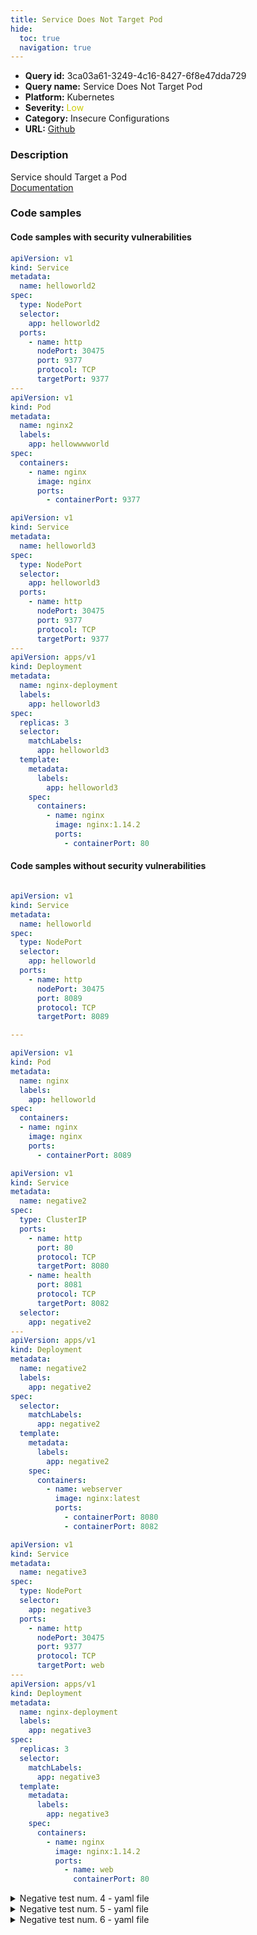 ```yaml
---
title: Service Does Not Target Pod
hide:
  toc: true
  navigation: true
---
```


<style>
  .highlight .hll {
    background-color: #ff171742;
  }
  .md-content {
    max-width: 1100px;
    margin: 0 auto;
  }
</style>

-   **Query id:** 3ca03a61-3249-4c16-8427-6f8e47dda729
-   **Query name:** Service Does Not Target Pod
-   **Platform:** Kubernetes
-   **Severity:** <span style="color:#CC0">Low</span>
-   **Category:** Insecure Configurations
-   **URL:** [Github](https://github.com/Checkmarx/kics/tree/master/assets/queries/k8s/service_does_not_target_pod)

### Description
Service should Target a Pod<br>
[Documentation](https://kubernetes.io/docs/concepts/services-networking/service/)

### Code samples
#### Code samples with security vulnerabilities
```yaml title="Positive test num. 1 - yaml file" hl_lines="7"
apiVersion: v1
kind: Service
metadata:
  name: helloworld2
spec:
  type: NodePort
  selector:
    app: helloworld2
  ports:
    - name: http
      nodePort: 30475
      port: 9377
      protocol: TCP
      targetPort: 9377
---
apiVersion: v1
kind: Pod
metadata:
  name: nginx2
  labels:
    app: hellowwwworld
spec:
  containers:
    - name: nginx
      image: nginx
      ports:
        - containerPort: 9377

```
```yaml title="Positive test num. 2 - yaml file" hl_lines="12"
apiVersion: v1
kind: Service
metadata:
  name: helloworld3
spec:
  type: NodePort
  selector:
    app: helloworld3
  ports:
    - name: http
      nodePort: 30475
      port: 9377
      protocol: TCP
      targetPort: 9377
---
apiVersion: apps/v1
kind: Deployment
metadata:
  name: nginx-deployment
  labels:
    app: helloworld3
spec:
  replicas: 3
  selector:
    matchLabels:
      app: helloworld3
  template:
    metadata:
      labels:
        app: helloworld3
    spec:
      containers:
        - name: nginx
          image: nginx:1.14.2
          ports:
            - containerPort: 80

```


#### Code samples without security vulnerabilities
```yaml title="Negative test num. 1 - yaml file"

apiVersion: v1
kind: Service
metadata:
  name: helloworld
spec:
  type: NodePort
  selector:
    app: helloworld
  ports:
    - name: http
      nodePort: 30475
      port: 8089
      protocol: TCP
      targetPort: 8089

---

apiVersion: v1
kind: Pod
metadata:
  name: nginx
  labels:
    app: helloworld
spec:
  containers:
  - name: nginx
    image: nginx
    ports:
      - containerPort: 8089

```
```yaml title="Negative test num. 2 - yaml file"
apiVersion: v1
kind: Service
metadata:
  name: negative2
spec:
  type: ClusterIP
  ports:
    - name: http
      port: 80
      protocol: TCP
      targetPort: 8080
    - name: health
      port: 8081
      protocol: TCP
      targetPort: 8082
  selector:
    app: negative2
---
apiVersion: apps/v1
kind: Deployment
metadata:
  name: negative2
  labels:
    app: negative2
spec:
  selector:
    matchLabels:
      app: negative2
  template:
    metadata:
      labels:
        app: negative2
    spec:
      containers:
        - name: webserver
          image: nginx:latest
          ports:
            - containerPort: 8080
            - containerPort: 8082

```
```yaml title="Negative test num. 3 - yaml file"
apiVersion: v1
kind: Service
metadata:
  name: negative3
spec:
  type: NodePort
  selector:
    app: negative3
  ports:
    - name: http
      nodePort: 30475
      port: 9377
      protocol: TCP
      targetPort: web
---
apiVersion: apps/v1
kind: Deployment
metadata:
  name: nginx-deployment
  labels:
    app: negative3
spec:
  replicas: 3
  selector:
    matchLabels:
      app: negative3
  template:
    metadata:
      labels:
        app: negative3
    spec:
      containers:
        - name: nginx
          image: nginx:1.14.2
          ports:
            - name: web
              containerPort: 80

```
<details><summary>Negative test num. 4 - yaml file</summary>

```yaml
apiVersion: v1
kind: Service
metadata:
  name: negative4
spec:
  selector:
    app: negative4
    tier: backend
  ports:
  - protocol: TCP
    port: 80
    targetPort: http
---
apiVersion: apps/v1
kind: Deployment
metadata:
  name: backend
spec:
  selector:
    matchLabels:
      app: negative4
      tier: backend
      track: stable
  replicas: 3
  template:
    metadata:
      labels:
        app: negative4
        tier: backend
        track: stable
    spec:
      containers:
        - name: negative4
          image: "gcr.io/google-samples/hello-go-gke:1.0"
          ports:
            - name: http
              containerPort: 80

```
</details>
<details><summary>Negative test num. 5 - yaml file</summary>

```yaml
apiVersion: v1
kind: Service
metadata:
  name: negative5
spec:
  selector:
    app: negative5
    tier: backend
  ports:
  - protocol: TCP
    port: 80
---
apiVersion: apps/v1
kind: Deployment
metadata:
  name: backend
spec:
  selector:
    matchLabels:
      app: negative5
      tier: backend
      track: stable
  replicas: 3
  template:
    metadata:
      labels:
        app: negative5
        tier: backend
        track: stable
    spec:
      containers:
        - name: negative5
          image: "gcr.io/google-samples/hello-go-gke:1.0"
          ports:
            - name: http
              containerPort: 80

```
</details>
<details><summary>Negative test num. 6 - yaml file</summary>

```yaml
apiVersion: v1
kind: Service
metadata:
  name: helloworld
spec:
  type: NodePort
  selector:
    app: helloworld
  ports:
    - name: http
      nodePort: 30475
      port: 8089
      protocol: TCP
      targetPort: 8089
---
apiVersion: v1
kind: Pod
metadata:
  name: nginx3
  labels:
    app: helloworld
spec:
  containers:
  - name: nginx
    image: nginx
    ports:
      - containerPort: 808
---
apiVersion: v1
kind: Pod
metadata:
  name: nginx
  labels:
    app: helloworld
spec:
  containers:
  - name: nginx
    image: nginx
    ports:
      - containerPort: 8089

```
</details>
